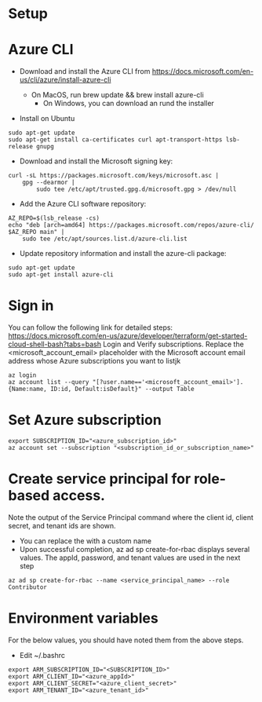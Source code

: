 # Setup

# Azure CLI
* Download and install the Azure CLI from https://docs.microsoft.com/en-us/cli/azure/install-azure-cli
  * On MacOS, run brew update && brew install azure-cli
    * On Windows, you can download an rund the installer

* Install on Ubuntu
```
sudo apt-get update
sudo apt-get install ca-certificates curl apt-transport-https lsb-release gnupg
```

* Download and install the Microsoft signing key:
```
curl -sL https://packages.microsoft.com/keys/microsoft.asc |
    gpg --dearmor |
        sudo tee /etc/apt/trusted.gpg.d/microsoft.gpg > /dev/null
```

* Add the Azure CLI software repository:
```
AZ_REPO=$(lsb_release -cs)
echo "deb [arch=amd64] https://packages.microsoft.com/repos/azure-cli/ $AZ_REPO main" |
    sudo tee /etc/apt/sources.list.d/azure-cli.list
```

* Update repository information and install the azure-cli package:
```
sudo apt-get update
sudo apt-get install azure-cli
```
# Sign in
You can follow the following link for detailed steps: https://docs.microsoft.com/en-us/azure/developer/terraform/get-started-cloud-shell-bash?tabs=bash
Login and Verify subscriptions.  Replace the <microsoft_account_email> placeholder with the Microsoft account email address whose Azure subscriptions you want to listjk
```
az login
az account list --query "[?user.name=='<microsoft_account_email>'].{Name:name, ID:id, Default:isDefault}" --output Table
```
# Set Azure subscription
```
export SUBSCRIPTION_ID="<azure_subscription_id>"
az account set --subscription "<subscription_id_or_subscription_name>"
```
# Create service principal for role-based access.
Note the output of the Service Principal
command where the client id, client secret, and tenant ids are shown.
* You can replace the <service-principal-name> with a custom name
* Upon successful completion, az ad sp create-for-rbac displays several values. The appId, password, and tenant values are used in the next step
```
az ad sp create-for-rbac --name <service_principal_name> --role Contributor
```
# Environment variables
For the below values, you should have noted them
from the above steps.
* Edit ~/.bashrc
```
export ARM_SUBSCRIPTION_ID="<SUBSCRIPTION_ID>"
export ARM_CLIENT_ID="<azure_appId>"
export ARM_CLIENT_SECRET="<azure_client_secret>"
export ARM_TENANT_ID="<azure_tenant_id>"
```
